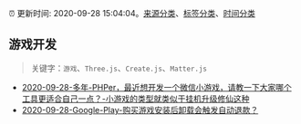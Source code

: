 :alarm_clock: 更新时间: 2020-09-28 15:04:04。[来源分类](../README.md)、[标签分类](../TAGS.md)、[时间分类](../TIMELINE.md)

## 游戏开发


> 关键字：`游戏`、`Three.js`、`Create.js`、`Matter.js`



- [2020-09-28-多年-PHPer，最近想开发一个微信小游戏，请教一下大家哪个工具更适合自己一点？-小游戏的类型就类似于挂机升级修仙这种](https://www.v2ex.com/t/711408) 
- [2020-09-28-Google-Play-购买游戏安装后卸载会触发自动退款？](https://www.v2ex.com/t/711378) 